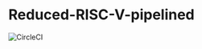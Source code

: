 # Reduced-RISC-V-pipelined

![CircleCI](https://img.shields.io/github/workflow/status/johanjino/Reduced-RISC_V-pipelined?label=tests)
